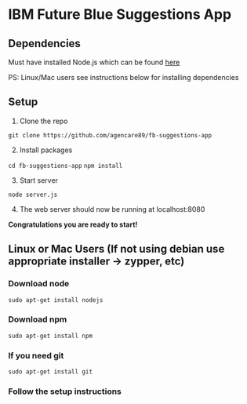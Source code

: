 # IBM Future Blue Suggestions App

## Dependencies

Must have installed Node.js which can be found [here](https://nodejs.org)

PS: Linux/Mac users see instructions below for installing dependencies

## Setup

1) Clone the repo

  `git clone https://github.com/agencare89/fb-suggestions-app`

2) Install packages

  `cd fb-suggestions-app`
  `npm install`

3) Start server

  `node server.js`

4) The web server should now be running at localhost:8080

__Congratulations you are ready to start!__

## Linux or Mac Users (If not using debian use appropriate installer -> zypper, etc)

### Download node

  `sudo apt-get install nodejs`

### Download npm

  `sudo apt-get install npm`

### If you need git

  `sudo apt-get install git`

### Follow the setup instructions
